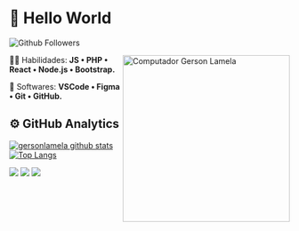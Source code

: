 # 👋 Hello World
![Github Followers](https://img.shields.io/github/followers/gersonlamela?label=Follow&style=social)

<img src="https://raw.githubusercontent.com/MicaelliMedeiros/micaellimedeiros/master/image/computer-illustration.png" min-width="300px" max-width="300px" width="300px" align="right" alt="Computador Gerson Lamela">

<p align="left">
  🦸‍♂️ Habilidades: <strong>JS • PHP • React • Node.js • Bootstrap.</strong>
</p>

<p align="left">
  💼 Softwares: <strong>VSCode • Figma • Git • GitHub.</strong>
</p>

## ⚙️  GitHub Analytics

[![gersonlamela github stats](https://github-readme-stats.vercel.app/api?username=gersonlamela&show_icons=true&hide=issues,contribs)](https://github.com/anuraghazra/github-readme-stats)
[![Top Langs](https://github-readme-stats.vercel.app/api/top-langs/?username=gersonlamela&layout=compact)](https://github.com/anuraghazra/github-readme-stats)

<p align="left">
  <a href="https://www.instagram.com/gerson_eva_/" alt="Instagram">
  <img src="https://img.shields.io/badge/-Instagram-E1306C?style=for-the-badge&logo=instagram&logoColor=white&https://www.instagram.com/gerson_eva_/"/></a>
  
  <a href="https://www.linkedin.com/in/gersonlamela/" alt="Linkedin">
  <img src="https://img.shields.io/badge/-Linkedin-0e76a8?style=for-the-badge&logo=Linkedin&logoColor=white&https://www.linkedin.com/in/gersonlamela/" /></a>

 <a href="mailto:gersonlamela7@gmail.com">
  <img src="https://img.shields.io/badge/-Gmail-FD1D1D?style=for-the-badge&logo=Gmail&logoColor=white&link=#"></a>
</p>  
